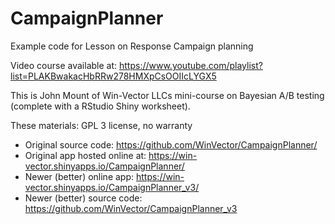 # CampaignPlanner
Example code for Lesson on Response Campaign planning

Video course available at:
  https://www.youtube.com/playlist?list=PLAKBwakacHbRRw278HMXpCsOOIIcLYGX5

This is John Mount of Win-Vector LLCs mini-course on Bayesian A/B testing (complete with a RStudio Shiny worksheet).

These materials:
  GPL 3 license, no warranty

  * Original source code: https://github.com/WinVector/CampaignPlanner/
  * Original app hosted online at: https://win-vector.shinyapps.io/CampaignPlanner/
  * Newer (better) online app: https://win-vector.shinyapps.io/CampaignPlanner_v3/
  * Newer (better) source code: https://github.com/WinVector/CampaignPlanner_v3




